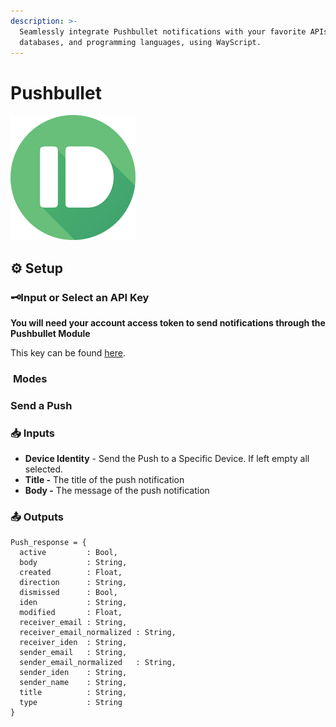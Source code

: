```yaml
---
description: >-
  Seamlessly integrate Pushbullet notifications with your favorite APIs,
  databases, and programming languages, using WayScript.
---
```


# Pushbullet

![Push Notifications Made Easy](../../.gitbook/assets/pushbullet.png)

## ⚙ **Setup** <a id="setup"></a>

### ​🗝Input or Select an API Key <a id="input-or-select-an-api-key"></a>

**You will need your account access token to send notifications through the Pushbullet Module**

This key can be found [here](https://app.datadoghq.com/account/settings#api).

### ​  **Modes** <a id="choose-your-organization"></a>

### **Send a Push**

### 📥 Inputs <a id="inputs"></a>

* **Device Identity** - Send the Push to a Specific Device. If left empty all selected.
* **Title -** The title of the push notification
* **Body -** The message of the push notification

### 📤 Outputs <a id="outputs"></a>

```text
Push_response = {
  active         : Bool,
  body           : String,
  created        : Float,
  direction      : String,
  dismissed      : Bool,
  iden           : String,
  modified       : Float,
  receiver_email : String,
  receiver_email_normalized : String,
  receiver_iden  : String,
  sender_email   : String,
  sender_email_normalized   : String,
  sender_iden    : String,
  sender_name    : String,
  title          : String,
  type           : String
}
```


